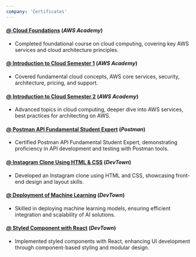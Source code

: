 ```yaml
---
company: 'Certificates'
---
```


#### **[@ Cloud Foundations](https://www.credly.com/go/pyJxcHr3)** (*AWS Academy*)
* Completed foundational course on cloud computing, covering key AWS services and cloud architecture principles.

#### **[@ Introduction to Cloud Semester 1](https://www.credly.com/go/O1NkDGp0)** (*AWS Academy*)
- Covered fundamental cloud concepts, AWS core services, security, architecture, pricing, and support.

#### **[@ Introduction to Cloud Semester 2](https://www.credly.com/go/5pqkaYH3)** (*AWS Academy*)
- Advanced topics in cloud computing, deeper dive into AWS services, best practices for architecting on AWS.

#### **[@ Postman API Fundamental Student Expert](https://badgr.com/public/assertions/_yDyXuj2TrWe053cM-OYbg)** (*Postman*)
- Certified Postman API Fundamental Student Expert, demonstrating proficiency in API development and testing with Postman tools.

#### **[@ Instagram Clone Using HTML & CSS](https://cert.devtown.in/verify/Z1OL3Ck)** (*DevTown*)
- Developed an Instagram clone using HTML and CSS, showcasing front-end design and layout skills.

#### **[@ Deployment of Machine Learning](https://cert.devtown.in/verify/1NqBAa)** (*DevTown*)
- Skilled in deploying machine learning models, ensuring efficient integration and scalability of AI solutions.

#### **[@ Styled Component with React](https://cert.devtown.in/verify/Z167B4f)** (*DevTown*)
- Implemented styled components with React, enhancing UI development through component-based styling and modular design.

